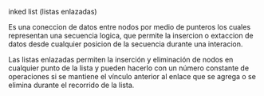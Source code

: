 inked list (listas enlazadas)

Es una coneccion de datos entre nodos por medio de punteros los cuales representan una secuencia logica, que permite la insercion o extaccion de datos desde cualquier posicion de la secuencia durante una interacion.

 Las listas enlazadas permiten la inserción y eliminación de nodos en cualquier punto de la lista y pueden hacerlo con un número constante de operaciones si se mantiene el vínculo anterior al enlace que se agrega o se elimina durante el recorrido de la lista.
